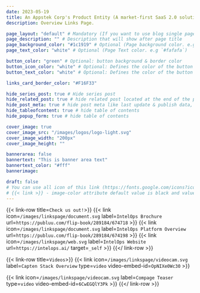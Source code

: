 ```yaml
---
date: 2023-05-19
title: An Appstek Corp's Product Entity (A market-first SaaS 2.0 solution)
description: Overview Links Page.

page_layout: "default" # Mandatory (If you want to use blog single page layout)
page_description: "" # Description that will show after page title
page_background_color: "#1c1919" # Optional (Page background color. e.g `#fafafa`)
page_text_color: "white" # Optional (Page Text color. e.g `#fafafa`)

button_color: "green" # Optional: button background & border color
button_icon_color: "white" # Optional: Defines the color of the button icon and it will also serve as the hover state color.
button_text_color: "white" # Optional: Defines the color of the button text and it will also serve as the hover state color.

links_card_border_color: "#F16F33"

hide_series_post: true # Hide series post
hide_related_post: true # hide related post located at the end of the page
hide_post_meta: true # hide post meta like last update & publish data, estimated reading time etc.
hide_tableofcontent: true # hide table of contents
hide_popup_form: true # hide table of contents

cover_image: true
cover_image_src: "/images/logos/logo-light.svg"
cover_image_width: "200px"
cover_image_height: ""

bannerarea: false
bannertext: "This is banner area text"
bannertext_color: "#fff"
bannerimage:

draft: false
# You can use all icon of this link (https://fonts.google.com/icons?icon.set=Material+Symbols) as link shortcode icon value
# {{< link >}} - image-color attribute default value is black and value can be only white.
---
```


{{< link-row title=`Check us out!`>}}
{{< link icon=`/images/linkspage/document.svg` label=`IntelOps Brochure` url=`https://publuu.com/flip-book/289184/674718` >}}
{{< link icon=`/images/linkspage/document.svg` label=`IntelOps Platform Overview` url=`https://publuu.com/flip-book/289184/674198` >}}
{{< link icon=`/images/linkspage/web.svg` label=`IntelOps Website` url=`https://intelops.ai/` target=`_self` >}}
{{</ link-row >}}

{{< link-row title=`Videos`>}}
{{< link icon=`/images/linkspage/videocam.svg` label=`Capten Stack Overview` type=`video` video-embed-id=`OpNIXe0Wc30` >}}

<!-- {{< link icon=`videocam` label=`Compage Teaser` type=`video` video-embed-id=`6CwEGQlY3Pk` >}} -->

{{< link icon=`/images/linkspage/videocam.svg` label=`Compage Teaser` type=`video` video-embed-id=`6CwEGQlY3Pk` >}}
{{</ link-row >}}
